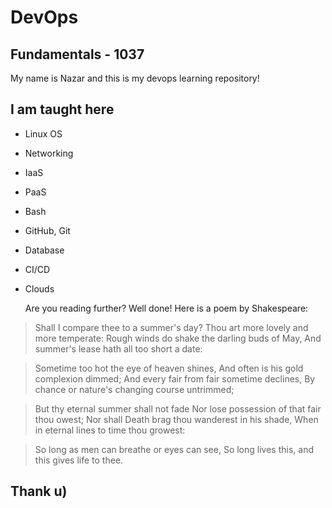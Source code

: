 # DevOps
## Fundamentals - 1037
My name is Nazar and this is my devops learning repository!
## I am taught here
- Linux OS
- Networking
- IaaS
- PaaS
- Bash
- GitHub, Git
- Database
- CI/CD
- Clouds

  Are you reading further? Well done! Here is a poem by Shakespeare:

> Shall I compare thee to a summer's day?
> Thou art more lovely and more temperate:
> Rough winds do shake the darling buds of May,
> And summer's lease hath all too short a date:

> Sometime too hot the eye of heaven shines,
> And often is his gold complexion dimmed;
> And every fair from fair sometime declines,
> By chance or nature's changing course untrimmed;

> But thy eternal summer shall not fade
> Nor lose possession of that fair thou owest;
> Nor shall Death brag thou wanderest in his shade,
> When in eternal lines to time thou growest:

> So long as men can breathe or eyes can see,
> So long lives this, and this gives life to thee.


## Thank u)

